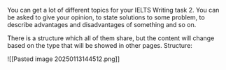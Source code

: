 You can get a lot of different topics for your IELTS Writing task 2. You can be asked to give your opinion, to state solutions to some problem, to describe advantages and disadvantages of something and so on.

There is a structure which all of them share, but the content will change based on the type that will be showed in other pages. Structure:

![[Pasted image 20250113144512.png]]
